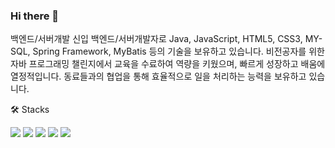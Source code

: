 ### Hi there 👋
백엔드/서버개발
신입 백엔드/서버개발자로 Java, JavaScript, HTML5, CSS3, MY-SQL, Spring Framework, MyBatis 등의 기술을 보유하고 있습니다. 비전공자를 위한 자바 프로그래밍 챌린지에서 교육을 수료하여 역량을 키웠으며, 빠르게 성장하고 배움에 열정적입니다. 동료들과의 협업을 통해 효율적으로 일을 처리하는 능력을 보유하고 있습니다.

🛠️ Stacks

<img src="https://img.shields.io/badge/Java-007396?style=flat-square&logo=Java&logoColor=white"/>
<img src="https://img.shields.io/badge/JavaScript-F7DF1E?style=flat-square&logo=JavaScript&logoColor=white"/>
<img src="https://img.shields.io/badge/mysql-4479A1?style=for-the-badge&logo=mysql&logoColor=white">
<img src="https://img.shields.io/badge/html5-E34F26?style=for-the-badge&logo=html5&logoColor=white">
<img src="https://img.shields.io/badge/css3-1572B6?style=for-the-badge&logo=css3&logoColor=white">







<!--
**dfhdfhdfsza/dfhdfhdfsza** is a ✨ _special_ ✨ repository because its `README.md` (this file) appears on your GitHub profile.




Here are some ideas to get you started:

- 🔭 I’m currently working on ...
- 🌱 I’m currently learning ...
- 👯 I’m looking to collaborate on ...
- 🤔 I’m looking for help with ...
- 💬 Ask me about ...
- 📫 How to reach me: ...
- 😄 Pronouns: ...
- ⚡ Fun fact: ...
-->
